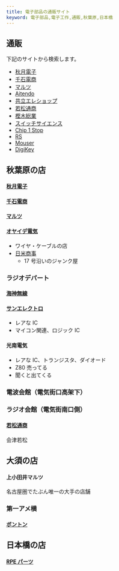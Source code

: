 ```yaml
---
title: 電子部品の通販サイト
keyword: 電子部品,電子工作,通販,秋葉原,日本橋
---
```


<style>
/* 外枠 */
.gsc-control-cse
{
	margin: 0px;
	padding: 0px;
	border: 2px solid #00a0e9;
	border-radius: 30px;
	-webkit-border-radius: 30px;
	-moz-border-radius: 30px;
}

/*  */
.gsc-search-box
{
    margin: 0px !important;
}

/* 検索ボックス内 */
.gsc-input,.gsc-search-button,.gsc-clear-button
{
    border: none;
}

/* キーワード入力部分 */
.gsc-input-box
{
    border: none;
	border-radius: 30px;
	-webkit-border-radius: 30px;
	-moz-border-radius: 30px;
}


.gsib_a,.gsib_b
{
	border: none;
}

/* 検索ボタンを無色透明にし、線を消す */
.gsc-search-button-v2
{
	margin: 0px !important;
	padding-top: 12px !important;
	padding-bottom: 13px !important;
	padding-right: 14px !important;
	padding-left: 14px !important;
	background-color: transparent !important;
	color: #4990c8 !important;
	border-top-style: none !important;
	border-right-style: none !important;
	border-bottom-style: none !important;
	border-left-style: none !important;
	cursor:pointer;
}

/* 検索ボタンのアイコンの色と大きさを設定 */
.gsc-search-button-v2 svg 
{
    fill: #00a0e9!important;
    width: 20px;
    height: 20px;
}

.gsc-search-box,.gsc-input,.gsc-search-button,.gsc-clear-button,.gsib_a,.gsib_b,.gsc-result-info-container,.gsc-orderby-container
{
    background: #ffffff00;
    border: none;
}
</style>

## 通販

<script async src="https://cse.google.com/cse.js?cx=13bef89176b6c409c"></script>
<div class="gcse-search"></div>

下記のサイトから検索します。

- [秋月電子](https://www.akizukidenshi.com/)
- [千石電商](https://www.sengoku.co.jp/)
- [マルツ](https://www.marutsu.co.jp/)
- [Aitendo](https://www.aitendo.com/)
- [共立エレショップ](https://eleshop.jp/shop/)
- [若松通商](https://www.wakamatsu.co.jp/)
- [樫木総業](https://www.kashinoki.shop/)
- [スイッチサイエンス](https://www.switch-science.com/)
- [Chip 1 Stop](https://www.chip1stop.com/)
- [RS](https://jp.rs-online.com/)
- [Mouser](https://www.mouser.jp/)
- [DigiKey](https://www.digikey.jp/)

## 秋葉原の店

#### [秋月電子](https://www.akizukidenshi.com/)

#### [千石電商](https://www.sengoku.co.jp/)

#### [マルツ]()

#### [オヤイデ電気](http://www.oyaide.com/ja)

- ワイヤ・ケーブルの店
- [日米商事](https://my-site-105174-102944.square.site/)
  - 17 号沿いのジャンク屋

### ラジオデパート

#### [海神無線](http://www.kaijin-musen.jp/)

#### [サンエレクトロ](https://www.sun-elle.com/)

- レアな IC
- マイコン関連、ロジック IC

#### 光南電気

- レアな IC、トランジスタ、ダイオード
- Z80 売ってる
- 聞くと出てくる

### 電波会館（電気街口高架下）

### ラジオ会館（電気街南口側）

#### [若松通商](https://wakamatsu.co.jp/)

会津若松

## 大須の店

#### 上小田井マルツ

名古屋圏でたぶん唯一の大手の店舗

### 第一アメ横

#### [ボントン](http://www.bonton-nagoya.com/)

## 日本橋の店

#### [RPE パーツ](http://rpe-parts.co.jp/)
